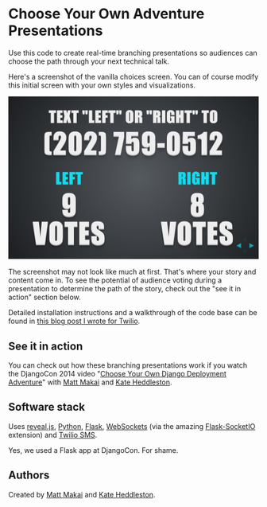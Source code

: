 # Choose Your Own Adventure Presentations
Use this code to create real-time branching presentations so 
audiences can choose the path through your next technical talk.

Here's a screenshot of the vanilla choices screen. You can of course modify
this initial screen with your own styles and visualizations.

<img src="./cyoa/static/img/cyoa-choices.jpg">

The screenshot may not look like much at first. That's where your story and
content come in. To see the potential of audience voting during a presentation
to determine the path of the story, check out the "see it in action" section
below.

Detailed installation instructions and a walkthrough of the code base
can be found in 
[this blog post I wrote for Twilio](https://www.twilio.com/blog/2014/11/choose-your-own-adventure-presentations-with-reveal-js-python-and-websockets.html).


## See it in action
You can check out how
these branching presentations work if you watch the DjangoCon 2014 video 
"[Choose Your Own Django Deployment Adventure](https://www.youtube.com/watch?v=QrFEKghISEI)" 
with [Matt Makai](https://twitter.com/mattmakai) and 
[Kate Heddleston](https://twitter.com/heddle317). 


## Software stack
Uses 
[reveal.js](http://lab.hakim.se/reveal-js/#/), 
[Python](https://www.python.org/), 
[Flask](http://flask.pocoo.org/), 
[WebSockets](http://en.wikipedia.org/wiki/WebSocket) 
(via the amazing 
[Flask-SocketIO](https://flask-socketio.readthedocs.org/en/latest/) 
extension) and [Twilio SMS](https://www.twilio.com/sms).

Yes, we used a Flask app at DjangoCon. For shame.


## Authors
Created by [Matt Makai](http://github.com/makaimc) and 
[Kate Heddleston](https://github.com/heddle317). 

